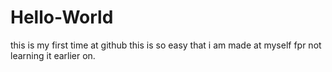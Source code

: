 # Hello-World
this is my first time at github
this is so easy that i am made at myself fpr not learning it earlier on.
